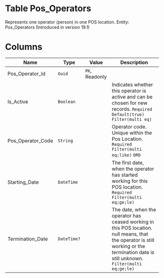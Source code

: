 # Table Pos_Operators

Represents one operator (person) in one POS location. Entity: Pos_Operators (Introduced in version 19.1)

# Columns

| Name | Type | Value | Description |
| - | - | - | --- |
|Pos_Operator_Id|`Guid`|`PK`, Readonly||
|Is_Active|`Boolean`||Indicates whether this operator is active and can be chosen for new records. `Required` `Default(true)` `Filter(multi eq)` |
|Pos_Operator_Code|`String`||Operator code. Unique within the Pos Location. `Required` `Filter(multi eq;like)` `ORD` |
|Starting_Date|`DateTime`||The first date, when the operator has started working for this POS location. `Required` `Filter(multi eq;ge;le)` |
|Termination_Date|`DateTime?`||The date, when the operator has ceased working in this POS location. null means, that the operator is still working or the termination date is still unknown. `Filter(multi eq;ge;le)` |

